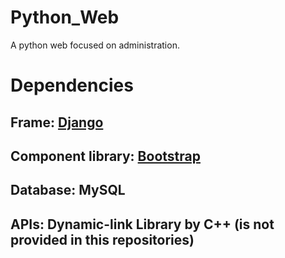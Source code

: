 # Python_Web
A python web focused on administration.

# Dependencies
## Frame: [Django](https://www.djangoproject.com/)
## Component library: [Bootstrap](https://getbootstrap.com/)
## Database: MySQL
## APIs: Dynamic-link Library by C++ (is not provided in this repositories)
